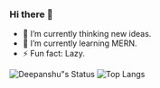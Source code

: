 ### Hi there 👋

- 🔭 I’m currently thinking new ideas.        
- 🌱 I’m currently learning MERN.
- ⚡ Fun fact: Lazy.

![Deepanshu"s Status](https://github-readme-stats.vercel.app/api?username=devblin&show_icons=true&hide_border=true)
![Top Langs](https://github-readme-stats.vercel.app/api/top-langs/?username=devblin&layout=compact&hide=tsql&langs_count=8&hide_border=true)
